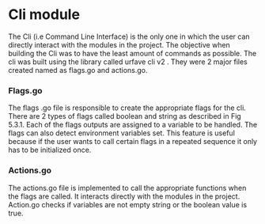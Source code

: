 # Cli module

The Cli (i.e Command Line Interface) is the only one in which the user can directly interact with the
modules in the project. The objective when building the Cli was to have the least amount of
commands as possible. The cli was built using the library called urfave cli v2 . They were 2
major files created named as flags.go and actions.go.
### Flags.go
The flags .go file is responsible to create the appropriate flags for the cli. There are 2 types of flags
called boolean and string as described in Fig 5.3.1. Each of the flags outputs are assigned to a
variable to be handled. The flags can also detect environment variables set. This feature is useful
because if the user wants to call certain flags in a repeated sequence it only has to be initialized
once.

### Actions.go
The actions.go file is implemented to call the appropriate functions when the flags are called. It
interacts directly with the modules in the project. Action.go checks if variables
are not empty string or the boolean value is true. 